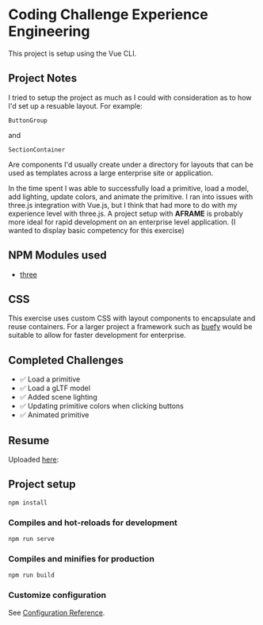 # Coding Challenge Experience Engineering

This project is setup using the Vue CLI.

## Project Notes

I tried to setup the project as much as I could with consideration as to how I'd set up a resuable layout. For example:

```
ButtonGroup
```

and 

```
SectionContainer
```

Are components I'd usually create under a directory for layouts that can be used as templates across a large enterprise site or application. 

In the time spent I was able to successfully load a primitive, load a model, add lighting, update colors, and animate the primitive. I ran into issues with three.js integration with Vue.js, but I think that had more to do with my experience level with three.js. A project setup with **AFRAME** is probably more ideal for rapid development on an enterprise level application. (I wanted to display basic competency for this exercise)

## NPM Modules used

- [three](https://www.npmjs.com/package/three)

## CSS

This exercise uses custom CSS with layout components to encapsulate and reuse containers. For a larger project a framework such as [buefy](https://buefy.org/) would be suitable to allow for faster development for enterprise.

## Completed Challenges

- :white_check_mark: Load a primitive
- :white_check_mark: Load a gLTF model
- :white_check_mark: Added scene lighting
- :white_check_mark: Updating primitive colors when clicking buttons
- :white_check_mark: Animated primitive

## Resume

Uploaded [here](https://github.com/jerkyb/rauxa-code-challenge/blob/master/2020-andrew-gil-FE.docx):
## Project setup

```
npm install
```

### Compiles and hot-reloads for development

```
npm run serve
```

### Compiles and minifies for production

```
npm run build
```

### Customize configuration

See [Configuration Reference](https://cli.vuejs.org/config/).
